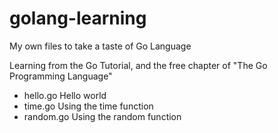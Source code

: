 # golang-learning

My own files to take a taste of Go Language

Learning from the Go Tutorial, and the free chapter of "The Go Programming Language"

  * hello.go Hello world
  * time.go Using the time function
  * random.go Using the random function
